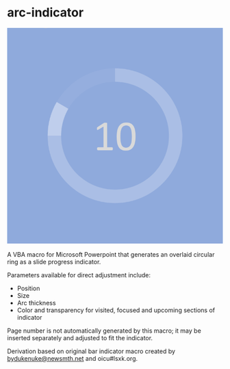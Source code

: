 # arc-indicator

![Demo](demo.png)

A VBA macro for Microsoft Powerpoint that generates an overlaid circular ring as a slide progress indicator.

Parameters available for direct adjustment include:

- Position
- Size
- Arc thickness
- Color and transparency for visited, focused and upcoming sections of indicator

Page number is not automatically generated by this macro; it may be inserted separately and adjusted to fit the indicator.

Derivation based on original bar indicator macro created by bydukenuke@newsmth.net and oicu#lsxk.org.
